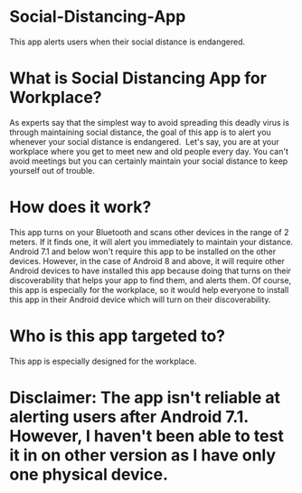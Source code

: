 # Social-Distancing-App
This app alerts users when their social distance is endangered.

# What is Social Distancing App for Workplace?
As experts say that the simplest way to avoid spreading this deadly virus is through maintaining social distance, the goal of this app is to alert you whenever your social distance is endangered.  Let's say, you are at your workplace where you get to meet new and old people every day. You can't avoid meetings but you can certainly maintain your social distance to keep yourself out of trouble. 

# How does it work?
This app turns on your Bluetooth and scans other devices in the range of 2 meters. If it finds one, it will alert you immediately to maintain your distance. Android 7.1 and below won't require this app to be installed on the other devices. However, in the case of Android 8 and above, it will require other Android devices to have installed this app because doing that turns on their discoverability that helps your app to find them, and alerts them. Of course, this app is especially for the workplace, so it would help everyone to install this app in their Android device which will turn on their discoverability.

# Who is this app targeted to?
This app is especially designed for the workplace.

# Disclaimer: The app isn't reliable at alerting users after Android 7.1. However, I haven't been able to test it in on other version as I have only one physical device.
